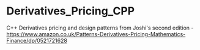 # Derivatives_Pricing_CPP
C++ Derivatives pricing and design patterns from Joshi's second edition - https://www.amazon.co.uk/Patterns-Derivatives-Pricing-Mathematics-Finance/dp/0521721628
